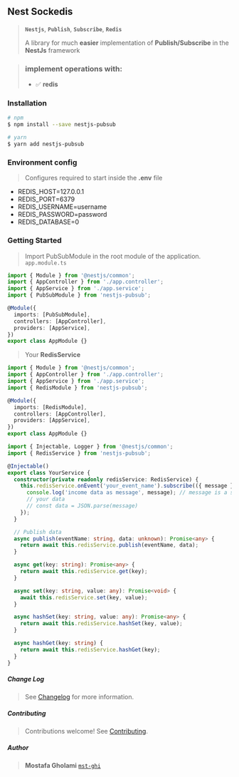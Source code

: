 ## Nest Sockedis

> **`Nestjs`**, **`Publish`**, **`Subscribe`**, **`Redis`**
>
> &NewLine;
> A library for much **easier** implementation of **Publish/Subscribe** in the **NestJs** framework

> ### implement operations with:
>
> - ✅ **redis**

### Installation

```bash
# npm
$ npm install --save nestjs-pubsub

# yarn
$ yarn add nestjs-pubsub
```

&NewLine;

### Environment config

> Configures required to start inside the **.env** file

- REDIS_HOST=127.0.0.1
- REDIS_PORT=6379
- REDIS_USERNAME=username
- REDIS_PASSWORD=password
- REDIS_DATABASE=0

&NewLine;

### Getting Started

> Import PubSubModule in the root module of the application. `app.module.ts`

```typescript
import { Module } from '@nestjs/common';
import { AppController } from './app.controller';
import { AppService } from './app.service';
import { PubSubModule } from 'nestjs-pubsub';

@Module({
  imports: [PubSubModule],
  controllers: [AppController],
  providers: [AppService],
})
export class AppModule {}
```

&NewLine;

> Your **RedisService**

```typescript
import { Module } from '@nestjs/common';
import { AppController } from './app.controller';
import { AppService } from './app.service';
import { RedisModule } from 'nestjs-pubsub';

@Module({
  imports: [RedisModule],
  controllers: [AppController],
  providers: [AppService],
})
export class AppModule {}
```

&NewLine;

```typescript
import { Injectable, Logger } from '@nestjs/common';
import { RedisService } from 'nestjs-pubsub';

@Injectable()
export class YourService {
  constructor(private readonly redisService: RedisService) {
    this.redisService.onEvent('your_event_name').subscribe(({ message }) => {
      console.log('income data as message', message); // message is a string data
      // your data
      // const data = JSON.parse(message)
    });
  }

  // Publish data
  async publish(eventName: string, data: unknown): Promise<any> {
    return await this.redisService.publish(eventName, data);
  }

  async get(key: string): Promise<any> {
    return await this.redisService.get(key);
  }

  async set(key: string, value: any): Promise<void> {
    await this.redisService.set(key, value);
  }

  async hashSet(key: string, value: any): Promise<any> {
    return await this.redisService.hashSet(key, value);
  }

  async hashGet(key: string) {
    return await this.redisService.hashGet(key);
  }
}
```

&NewLine;

##### Change Log

> See [Changelog](CHANGELOG.md) for more information.

##### Contributing

> Contributions welcome! See [Contributing](CONTRIBUTING.md).

##### Author

> **Mostafa Gholami** [`mst-ghi`](https://github.com/mst-ghi)
